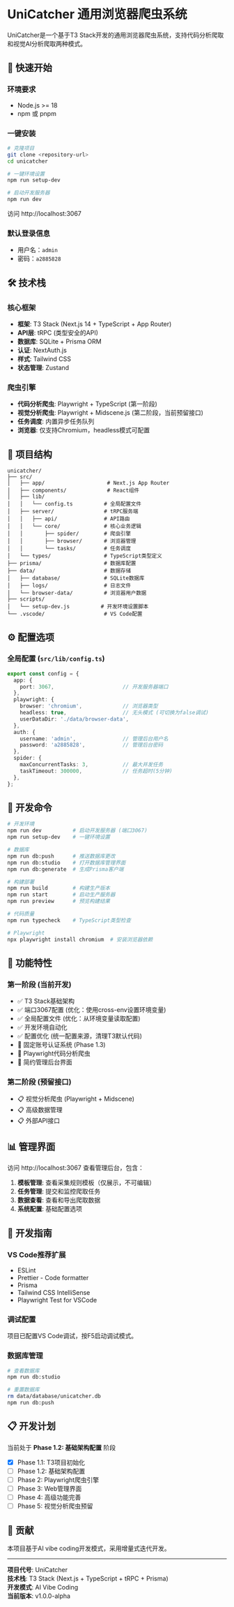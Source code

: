 # UniCatcher 通用浏览器爬虫系统

UniCatcher是一个基于T3 Stack开发的通用浏览器爬虫系统，支持代码分析爬取和视觉AI分析爬取两种模式。

## 🚀 快速开始

### 环境要求
- Node.js >= 18
- npm 或 pnpm

### 一键安装
```bash
# 克隆项目
git clone <repository-url>
cd unicatcher

# 一键环境设置
npm run setup-dev

# 启动开发服务器
npm run dev
```

访问 http://localhost:3067

### 默认登录信息
- 用户名：`admin`
- 密码：`a2885828`

## 🛠 技术栈

### 核心框架
- **框架**: T3 Stack (Next.js 14 + TypeScript + App Router)
- **API层**: tRPC (类型安全的API)
- **数据库**: SQLite + Prisma ORM
- **认证**: NextAuth.js
- **样式**: Tailwind CSS
- **状态管理**: Zustand

### 爬虫引擎
- **代码分析爬虫**: Playwright + TypeScript (第一阶段)
- **视觉分析爬虫**: Playwright + Midscene.js (第二阶段，当前预留接口)
- **任务调度**: 内置异步任务队列
- **浏览器**: 仅支持Chromium，headless模式可配置

## 📁 项目结构

```
unicatcher/
├── src/
│   ├── app/                    # Next.js App Router
│   ├── components/             # React组件
│   ├── lib/
│   │   └── config.ts          # 全局配置文件
│   ├── server/                # tRPC服务端
│   │   ├── api/               # API路由
│   │   └── core/              # 核心业务逻辑
│   │       ├── spider/        # 爬虫引擎
│   │       ├── browser/       # 浏览器管理
│   │       └── tasks/         # 任务调度
│   └── types/                 # TypeScript类型定义
├── prisma/                    # 数据库配置
├── data/                      # 数据存储
│   ├── database/              # SQLite数据库
│   ├── logs/                  # 日志文件
│   └── browser-data/          # 浏览器用户数据
├── scripts/
│   └── setup-dev.js          # 开发环境设置脚本
└── .vscode/                   # VS Code配置
```

## ⚙ 配置选项

### 全局配置 (`src/lib/config.ts`)
```typescript
export const config = {
  app: {
    port: 3067,                      // 开发服务器端口
  },
  playwright: {
    browser: 'chromium',             // 浏览器类型
    headless: true,                  // 无头模式 (可切换为false调试)
    userDataDir: './data/browser-data',
  },
  auth: {
    username: 'admin',               // 管理后台用户名
    password: 'a2885828',            // 管理后台密码
  },
  spider: {
    maxConcurrentTasks: 3,           // 最大并发任务
    taskTimeout: 300000,             // 任务超时(5分钟)
  },
};
```

## 📝 开发命令

```bash
# 开发环境
npm run dev          # 启动开发服务器 (端口3067)
npm run setup-dev    # 一键环境设置

# 数据库
npm run db:push      # 推送数据库更改
npm run db:studio    # 打开数据库管理界面
npm run db:generate  # 生成Prisma客户端

# 构建部署
npm run build        # 构建生产版本
npm run start        # 启动生产服务器
npm run preview      # 预览构建结果

# 代码质量
npm run typecheck    # TypeScript类型检查

# Playwright
npx playwright install chromium  # 安装浏览器依赖
```

## 🎯 功能特性

### 第一阶段 (当前开发)
- ✅ T3 Stack基础架构
- ✅ 端口3067配置 (优化：使用cross-env设置环境变量)
- ✅ 全局配置文件 (优化：从环境变量读取配置)
- ✅ 开发环境自动化
- ✅ 配置优化 (统一配置来源，清理T3默认代码)
- 🔄 固定账号认证系统 (Phase 1.3)
- 🔄 Playwright代码分析爬虫
- 🔄 简约管理后台界面

### 第二阶段 (预留接口)
- 📋 视觉分析爬虫 (Playwright + Midscene)
- 📋 高级数据管理
- 📋 外部API接口

## 📊 管理界面

访问 http://localhost:3067 查看管理后台，包含：

1. **模板管理**: 查看采集规则模板（仅展示，不可编辑）
2. **任务管理**: 提交和监控爬取任务
3. **数据查看**: 查看和导出爬取数据
4. **系统配置**: 基础配置选项

## 🔧 开发指南

### VS Code推荐扩展
- ESLint
- Prettier - Code formatter  
- Prisma
- Tailwind CSS IntelliSense
- Playwright Test for VSCode

### 调试配置
项目已配置VS Code调试，按F5启动调试模式。

### 数据库管理
```bash
# 查看数据库
npm run db:studio

# 重置数据库
rm data/database/unicatcher.db
npm run db:push
```

## 📋 开发计划

当前处于 **Phase 1.2: 基础架构配置** 阶段

- [x] Phase 1.1: T3项目初始化
- [ ] Phase 1.2: 基础架构配置
- [ ] Phase 2: Playwright爬虫引擎
- [ ] Phase 3: Web管理界面
- [ ] Phase 4: 高级功能完善
- [ ] Phase 5: 视觉分析爬虫预留

## 🤝 贡献

本项目基于AI vibe coding开发模式，采用增量式迭代开发。

---

**项目代号**: UniCatcher  
**技术栈**: T3 Stack (Next.js + TypeScript + tRPC + Prisma)  
**开发模式**: AI Vibe Coding  
**当前版本**: v1.0.0-alpha
